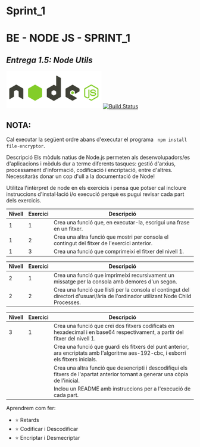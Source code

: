 # Sprint_1
# BE - NODE JS - SPRINT_1
## _Entrega 1.5: Node Utils_
[![N|Solid](https://raw.githubusercontent.com/QuironKheir/Markdown_Complement/main/img/nodejs_icon.png)](https://nodejs.org/docs/latest-v17.x/api/d)
[![Build Status](https://travis-ci.org/joemccann/dillinger.svg?branch=master)](https://github.com/QuironKheir)
## NOTA: 
Cal executar la següent ordre abans d'executar el programa ` npm install file-encryptor`.

Descripció
Els mòduls natius de Node.js permeten als desenvolupadors/es d'aplicacions i mòduls dur a terme diferents tasques: gestió d'arxius, processament 
d'informació, codificació i encriptació, entre d'altres. Necessitaràs donar un cop d'ull a la documentació de Node!

Utilitza l'intèrpret de node en els exercicis i pensa que potser cal incloure instruccions d'instal·lació i/o execució perquè es pugui revisar 
cada part dels exercicis.


| Nivell |  Exercici | Descripció                                                                                                           |
| ------ | ------ |  ------  |
| 1 | 1 | Crea una funció que, en executar-la, escrigui una frase en un fitxer.|
| 1 | 2 | Crea una altra funció que mostri per consola el contingut del fitxer de l'exercici anterior.|
| 1 | 3 | Crea una funció que comprimeixi el fitxer del nivell 1.|

| Nivell |  Exercici | Descripció  |
| ------ | ------ |  ------  |
| 2 | 1 | Crea una funció que imprimeixi recursivament un missatge per la consola amb demores d'un segon.|
| 2 | 2 | Crea una funció que llisti per la consola el contingut del directori d'usuari/ària de l'ordinador utilizant Node Child Processes.|

| Nivell |  Exercici | Descripció  |
| ------ | ------ |  ------  |
| 3 | 1 |Crea una funció que creï dos fitxers codificats en hexadecimal i en base64 respectivament, a partir del fitxer del nivell 1.|
|  |  |Crea una funció que guardi els fitxers del punt anterior, ara encriptats amb l'algoritme aes-192-cbc, i esborri els fitxers inicials.|
|  |  | Crea una altra funció que desencripti i descodifiqui els fitxers de l'apartat anterior tornant a generar una còpia de l'inicial.|
|  |  | Inclou un README amb instruccions per a l'execució de cada part.|

Aprendrem com fer:
- ⭐ Retards
- ⭐ Codificar i Descodificar
- ⭐ Encriptar i Desmecriptar
